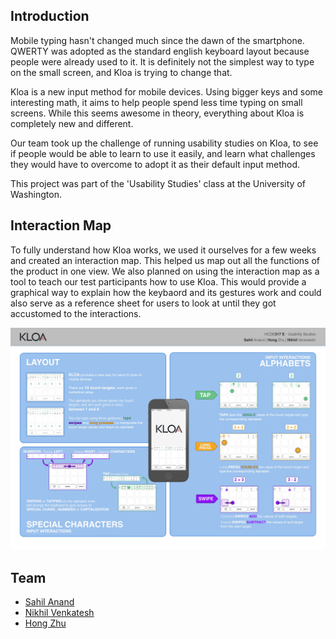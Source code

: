 ## Introduction

Mobile typing hasn't changed much since the dawn of the smartphone. QWERTY was adopted as the standard english keyboard layout because people were already used to it. It is definitely not the simplest way to type on the small screen, and Kloa is trying to change that. 

Kloa is a new input method for mobile devices. Using bigger keys and some interesting math, it aims to help people spend less time typing on small screens. While this seems awesome in theory, everything about Kloa is completely new and different.

Our team took up the challenge of running usability studies on Kloa, to see if people would be able to learn to use it easily, and learn what challenges they would have to overcome to adopt it as their default input method.

This project was part of the 'Usability Studies' class at the University of Washington.

## Interaction Map

To fully understand how Kloa works, we used it ourselves for a few weeks and created an interaction map. This helped us map out all the functions of the product in one view. We also planned on using the interaction map as a tool to teach our test participants how to use Kloa. This would provide a graphical way to explain how the keybaord and its gestures work and could also serve as a reference sheet for users to look at until they got accustomed to the interactions.

![Kloa Interaction Map](assets/img/projects/kloa/interaction-map-1.jpg)

## Team

<div class="team">
<ul>
<li><a target="_blank" href="https://www.linkedin.com/in/sahil-anand-a420b314">Sahil Anand</a></li>
<li><a target="_blank" href="https://www.linkedin.com/in/nvenk">Nikhil Venkatesh</a></li>
<li><a target="_blank" href="https://www.linkedin.com/in/zhuhongzhu">Hong Zhu</a></li>
</ul>
</div>
